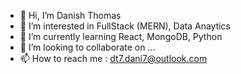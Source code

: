 - 👋 Hi, I’m Danish Thomas
- 👀 I’m interested in FullStack (MERN), Data Anaytics
- 🌱 I’m currently learning React, MongoDB, Python 
- 💞️ I’m looking to collaborate on ...
- 📫 How to reach me : dt7.dani7@outlook.com

<!---
dt7-dani7/dt7-dani7 is a ✨ special ✨ repository because its `README.md` (this file) appears on your GitHub profile.
You can click the Preview link to take a look at your changes.
--->
